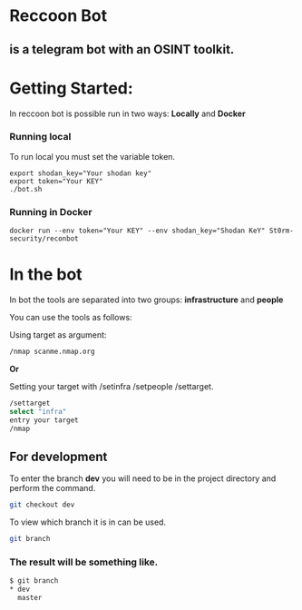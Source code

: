 
# Reccoon Bot 

## is a telegram bot with an OSINT toolkit.

# Getting Started:

In reccoon bot is possible run in two ways:
**Locally** and **Docker**


### Running local

To run local you must set the variable token.

```
export shodan_key="Your shodan key"
export token="Your KEY"
./bot.sh
```

### Running in Docker
```
docker run --env token="Your KEY" --env shodan_key="Shodan KeY" St0rm-security/reconbot
```

# In the bot 

In bot the tools are separated into two groups:
**infrastructure** and **people**

You can use the tools as follows:

Using target as argument:

```bash
/nmap scanme.nmap.org
```

**Or**

Setting your target with /setinfra /setpeople /settarget.

```bash
/settarget 
select "infra" 
entry your target 
/nmap
```  

## For development
To enter the branch **dev** you will need to be in the project directory and perform the command.

```sh
git checkout dev
```

To view which branch it is in can be used.

```sh
git branch
```
### The result will be something like.

```sh
$ git branch
* dev
  master
```
  
